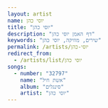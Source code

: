 ```yaml
---
layout: artist
name: יוסי כהן
title: "יוסי כהן"
description: "דף האמן יוסי כהן"
keywords: "שירים, מוזיקה, יוסי כהן"
permalink: /artists/יוסי-כהן
redirect_from:
  - /artists/list/יוסי כהן
songs:
  - number: "32797"
    name: "אשת חיל"
    album: "סינגלים"
    artist: "יוסי כהן"
---
```

